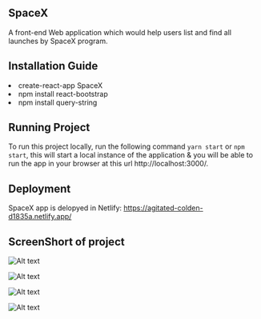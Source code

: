 ## SpaceX
A front-end Web application which would help users list and find all launches by SpaceX program.

## Installation Guide
<li>create-react-app SpaceX</li>
<li>npm install react-bootstrap</li>
<li>npm install query-string</li>

## Running Project
To run this project locally, run the following command  `yarn start` or `npm start`, this will start a local instance of the application & you will be able to run the app in your browser at this url http://localhost:3000/.

## Deployment
SpaceX app is delopyed in Netlify: https://agitated-colden-d1835a.netlify.app/

## ScreenShort of project

![Alt text](https://ik.imagekit.io/oibl2gqdelf/spacex_PGt_wcRAP.png)

![Alt text](https://ik.imagekit.io/oibl2gqdelf/spacex1_Q3x9ma_ojIr.png)

![Alt text](https://ik.imagekit.io/oibl2gqdelf/spacex2_Uwg14wd5-.png)

![Alt text](https://ik.imagekit.io/oibl2gqdelf/spacex3_Lrltlnhun.png)

